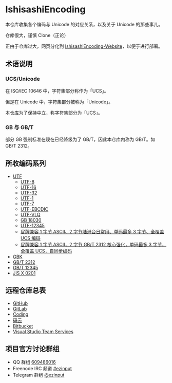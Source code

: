 # IshisashiEncoding
本仓库收集各个编码与 Unicode 的对应关系，以及关于 Unicode 的那些事儿。

仓库很大，谨慎 Clone（正论）

正由于仓库过大，网页分化到 [IshisashiEncoding-Website](https://github.com/mrhso/IshisashiEncoding-Website)，以便于进行部署。

## 术语说明
### UCS/Unicode
在 ISO/IEC 10646 中，字符集部分称作为「UCS」。

但是在 Unicode 中，字符集部分被称为「Unicode」。

本仓库为了保持中立，称字符集部分为「UCS」。

### GB 与 GB/T
部分 GB 强制标准在现在已经降级为了 GB/T，因此本仓库内称为 GB/T。如 GB/T 2312。

## 所收编码系列
- [UTF](https://github.com/mrhso/IshisashiEncoding/tree/master/%E7%BC%96%E7%A0%81/UTF)
    - [UTF-8](https://github.com/mrhso/IshisashiEncoding/tree/master/%E7%BC%96%E7%A0%81/UTF/UTF-8)
    - [UTF-16](https://github.com/mrhso/IshisashiEncoding/tree/master/%E7%BC%96%E7%A0%81/UTF/UTF-16)
    - [UTF-32](https://github.com/mrhso/IshisashiEncoding/tree/master/%E7%BC%96%E7%A0%81/UTF/UTF-32)
    - [UTF-1](https://github.com/mrhso/IshisashiEncoding/tree/master/%E7%BC%96%E7%A0%81/UTF/UTF-1)
    - [UTF-7](https://github.com/mrhso/IshisashiEncoding/tree/master/%E7%BC%96%E7%A0%81/UTF/UTF-7)
    - [UTF-EBCDIC](https://github.com/mrhso/IshisashiEncoding/tree/master/%E7%BC%96%E7%A0%81/UTF/UTF-EBCDIC)
    - [UTF-VLQ](https://github.com/mrhso/IshisashiEncoding/tree/master/%E7%BC%96%E7%A0%81/UTF/UTF-VLQ)
    - [GB 18030](https://github.com/mrhso/IshisashiEncoding/tree/master/%E7%BC%96%E7%A0%81/UTF/GB%2018030)
    - [UTF-12345](https://github.com/mrhso/IshisashiEncoding/tree/master/%E7%BC%96%E7%A0%81/UTF/UTF-12345)
    - [屁牌兼容 1 字节 ASCII、2 字节陆港台日常用、单码最多 3 字节、全覆盖 UCS 编码](https://github.com/mrhso/IshisashiEncoding/tree/master/%E7%BC%96%E7%A0%81/UTF/Farter)
    - [屁牌兼容 1 字节 ASCII，2 字节 GB/T 2312 核心强化，单码最多 3 字节，全覆盖 UCS，自同步编码](https://github.com/mrhso/IshisashiEncoding/tree/master/%E7%BC%96%E7%A0%81/UTF/Farter%202312)
- [GBK](https://github.com/mrhso/IshisashiEncoding/tree/master/%E7%BC%96%E7%A0%81/GBK)
- [GB/T 2312](https://github.com/mrhso/IshisashiEncoding/tree/master/%E7%BC%96%E7%A0%81/GB%EF%BC%8FT%202312)
- [GB/T 12345](https://github.com/mrhso/IshisashiEncoding/tree/master/%E7%BC%96%E7%A0%81/GB%EF%BC%8FT%2012345)
- [JIS X 0201](https://github.com/mrhso/IshisashiEncoding/tree/master/%E7%BC%96%E7%A0%81/JIS%20X%200201)

## 远程仓库总表
- [GitHub](https://github.com/mrhso/IshisashiEncoding)
- [GitLab](https://gitlab.com/mrhso/IshisashiEncoding)
- [Coding](https://coding.net/u/mrhso/p/IshisashiEncoding/git)
- [码云](https://gitee.com/mrhso/IshisashiEncoding)
- [Bitbucket](https://bitbucket.org/mrhso/ishisashiencoding)
- [Visual Studio Team Services](https://mrhso.visualstudio.com/IshisashiEncoding)

## 项目官方讨论群组
- QQ 群组 [609486016](https://jq.qq.com/?_wv=1027&k=5UoCrbI)
- Freenode IRC 频道 [#ezinput](https://webchat.freenode.net/?channels=%23ezinput)
- Telegram 群组 [@ezinput](https://t.me/ezinput)
